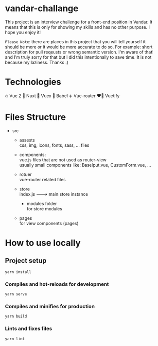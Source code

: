 # vandar-challange
This project is an interview challenge for a front-end position in Vandar. It means that this is only for showing my skills and has no other purpose. I hope you enjoy it!

`Please Note`: there are places in this project that you will tell yourself it should be more or it would be more accurate to do so. For example: short description for pull reqeusts or wrong semantic version. I'm aware of that! and I'm truly sorry for that but I did this intentionally to save time. It is not because my laziness. Thanks :)

# Technologies
🔥 Vue 2 🚀 Nuxt 🍰 Vuex 🧁 Babel ✈️ Vue-router ❤️‍🔥 Vuetify

# Files Structure
- src 
  - assests <br />
    css, img, icons, fonts, sass, ... files <br />
  - components: <br />
    vue.js files that are not used as router-view <br />
    usually small components like: BaseIput.vue, CustomForm.vue, ...<br />
  - rotuer <br />
    vue-router related files
  - store <br />
    index.js ---> main store instance <br />
    - modules folder <br />
      for store modules 
  
  - pages <br /> 
    for view components (pages)


# How to use locally 
## Project setup
```
yarn install
```
### Compiles and hot-reloads for development
```
yarn serve
```
### Compiles and minifies for production
```
yarn build
```
### Lints and fixes files
```
yarn lint
```

